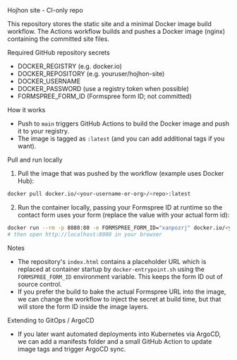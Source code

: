 Hojhon site - CI-only repo

This repository stores the static site and a minimal Docker image build workflow. The Actions workflow builds and pushes a Docker image (nginx) containing the committed site files.

Required GitHub repository secrets
- DOCKER_REGISTRY (e.g. docker.io)
- DOCKER_REPOSITORY (e.g. youruser/hojhon-site)
- DOCKER_USERNAME
- DOCKER_PASSWORD (use a registry token when possible)
- FORMSPREE_FORM_ID (Formspree form ID; not committed)

How it works
- Push to `main` triggers GitHub Actions to build the Docker image and push it to your registry.
- The image is tagged as `:latest` (and you can add additional tags if you want).

Pull and run locally
1. Pull the image that was pushed by the workflow (example uses Docker Hub):

```bash
docker pull docker.io/<your-username-or-org>/<repo>:latest
```

2. Run the container locally, passing your Formspree ID at runtime so the contact form uses your form (replace the value with your actual form id):

```bash
docker run --rm -p 8080:80 -e FORMSPREE_FORM_ID="xanpozrj" docker.io/<your-username-or-org>/<repo>:latest
# then open http://localhost:8080 in your browser
```

Notes
- The repository's `index.html` contains a placeholder URL which is replaced at container startup by `docker-entrypoint.sh` using the `FORMSPREE_FORM_ID` environment variable. This keeps the form ID out of source control.
- If you prefer the build to bake the actual Formspree URL into the image, we can change the workflow to inject the secret at build time, but that will store the form ID inside the image layers.

Extending to GitOps / ArgoCD
- If you later want automated deployments into Kubernetes via ArgoCD, we can add a manifests folder and a small GitHub Action to update image tags and trigger ArgoCD sync.

